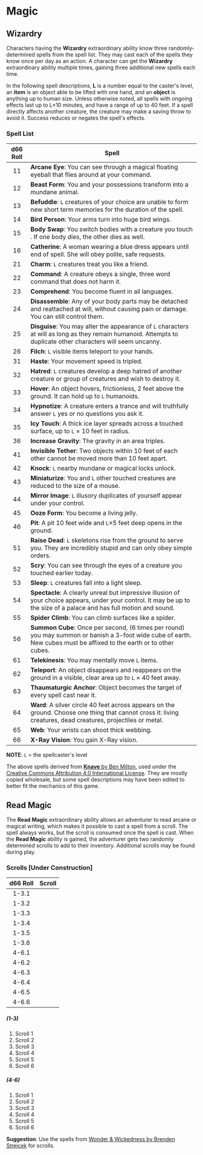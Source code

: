 # Magic

## Wizardry
Characters having the **Wizardry** extraordinary ability know three randomly-determined
spells from the spell list. They may cast each of the spells they know once per day as
an action. A character can get the **Wizardry** extraordinary ability multiple times,
gaining three additional new spells each time.

In the following spell descriptions, **L** is a number equal to the caster's level,
an **item** is an object able to be lifted with one hand, and an
**object** is anything up to human size. Unless otherwise noted, all
spells with ongoing effects last up to L×10 minutes, and have a range
of up to 40 feet. If a spell directly affects another creature, the
creature may make a saving throw to avoid it. Success reduces or negates the
spell's effects.

### Spell List

| d66 Roll | Spell |
|:--------:|-------|
| 11 | **Arcane Eye**: You can see through a magical floating eyeball that flies around at your command. |
| 12 | **Beast Form**: You and your possessions transform into a mundane animal. |
| 13 | **Befuddle**: `L` creatures of your choice are unable to form new short term memories for the duration of the spell. |
| 14 | **Bird Person**: Your arms turn into huge bird wings. |
| 15 | **Body Swap**: You switch bodies with a creature you touch . If one body dies, the other dies as well. |
| 16 | **Catherine**: A woman wearing a blue dress appears until end of spell. She will obey polite, safe requests. |
| 21 | **Charm**: `L` creatures treat you like a friend. |
| 22 | **Command**: A creature obeys a single, three word command that does not harm it. |
| 23 | **Comprehend**: You become fluent in all languages. |
| 24 | **Disassemble**: Any of your body parts may be detached and reattached at will, without causing pain or damage. You can still control them. |
| 25 | **Disguise**: You may alter the appearance of `L` characters at will as long as they remain humanoid. Attempts to duplicate other characters will seem uncanny. |
| 26 | **Filch**: `L` visible items teleport to your hands. |
| 31 | **Haste**: Your movement speed is tripled. |
| 32 | **Hatred**: `L` creatures develop a deep hatred of another creature or group of creatures and wish to destroy it. |
| 33 | **Hover**: An object hovers, frictionless, 2 feet above the ground. It can hold up to `L` humanoids. |
| 34 | **Hypnotize**: A creature enters a trance and will truthfully answer `L` yes or no questions you ask it. |
| 35 | **Icy Touch**: A thick ice layer spreads across a touched surface, up to `L` × 10 feet in radius. |
| 36 | **Increase Gravity**: The gravity in an area triples. |
| 41 | **Invisible Tether**: Two objects within 10 feet of each other cannot be moved more than 10 feet apart. |
| 42 | **Knock**: `L` nearby mundane or magical locks unlock. |
| 43 | **Miniaturize**: You and `L` other touched creatures are reduced to the size of a mouse. |
| 44 | **Mirror Image**: `L` illusory duplicates of yourself appear under your control. |
| 45 | **Ooze Form**: You become a living jelly. |
| 46 | **Pit**: A pit 10 feet wide and `L`×5 feet deep opens in the ground. |
| 51 | **Raise Dead**: `L` skeletons rise from the ground to serve you. They are incredibly stupid and can only obey simple orders. |
| 52 | **Scry**: You can see through the eyes of a creature you touched earlier today. |
| 53 | **Sleep**: `L` creatures fall into a light sleep. |
| 54 | **Spectacle**: A clearly unreal but impressive illusion of your choice appears, under your control. It may be up to the size of a palace and has full motion and sound. |
| 55 | **Spider Climb**: You can climb surfaces like a spider. |
| 56 | **Summon Cube**: Once per second, (6 times per round) you may summon or banish a 3-foot wide cube of earth. New cubes must be affixed to the earth or to other cubes. |
| 61 | **Telekinesis**: You may mentally move `L` items. |
| 62 | **Teleport**: An object disappears and reappears on the ground in a visible, clear area up to `L` × 40 feet away. |
| 63 | **Thaumaturgic Anchor**: Object becomes the target of every spell cast near it. |
| 64 | **Ward**: A silver circle 40 feet across appears on the ground. Choose one thing that cannot cross it: living creatures, dead creatures, projectiles or metal. |
| 65 | **Web**: Your wrists can shoot thick webbing. |
| 66 | **X-Ray Vision**: You gain X-Ray vision. |

**NOTE**: `L` = the spellcaster's level  

The above spells derived from [**Knave** by Ben Milton](https://www.drivethrurpg.com/product/250888/Knave),
used under the
[Creative Commons Attribution 4.0 International License](https://creativecommons.org/licenses/by/4.0/).
They are mostly copied wholesale, but some spell descriptions may have been edited to better fit the mechanics of this game.

## Read Magic
The **Read Magic** extraordinary ability allows an adventurer to read arcane or magical writing, which makes it possible to cast a spell from a scroll. The spell always works, but the scroll is consumed once the spell is cast. When the **Read Magic** ability is gained, the adventurer gets two randomly determined scrolls to add to their inventory. Additional scrolls may be found during play.

### Scrolls [Under Construction]

| d66 Roll | Scroll |
|:--------:|--------|
| 1-3.1    |        |
| 1-3.2    |        |
| 1-3.3    |        |
| 1-3.4    |        |
| 1-3.5    |        |
| 1-3.6    |        |
| 4-6.1    |        |
| 4-6.2    |        |
| 4-6.3    |        |
| 4-6.4    |        |
| 4-6.5    |        |
| 4-6.6    |        |

##### (1-3)
1. Scroll 1
2. Scroll 2
3. Scroll 3
4. Scroll 4
5. Scroll 5
6. Scroll 6

##### (4-6)
1. Scroll 1
2. Scroll 2
3. Scroll 3
4. Scroll 4
5. Scroll 5
6. Scroll 6

**Suggestion**: Use the spells from [Wonder & Wickedness by Brenden Strejcek](https://www.drivethrurpg.com/product/145647/Wonder--Wickedness) for scrolls.
